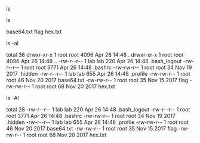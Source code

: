 ls


ls

base64.txt  flag  hex.txt

ls -al

total 36
drwxr-xr-x 1 root root 4096 Apr 26 14:48 .
drwxr-xr-x 1 root root 4096 Apr 26 14:48 ..
-rw-r--r-- 1 lab  lab   220 Apr 26 14:48 .bash_logout
-rw-r--r-- 1 root root 3771 Apr 26 14:48 .bashrc
-rw-rw-r-- 1 root root   34 Nov 19  2017 .hidden
-rw-r--r-- 1 lab  lab   655 Apr 26 14:48 .profile
-rw-rw-r-- 1 root root   46 Nov 20  2017 base64.txt
-rw-rw-r-- 1 root root   35 Nov 15  2017 flag
-rw-rw-r-- 1 root root   68 Nov 20  2017 hex.txt

ls -Al

total 28
-rw-r--r-- 1 lab  lab   220 Apr 26 14:48 .bash_logout
-rw-r--r-- 1 root root 3771 Apr 26 14:48 .bashrc
-rw-rw-r-- 1 root root   34 Nov 19  2017 .hidden
-rw-r--r-- 1 lab  lab   655 Apr 26 14:48 .profile
-rw-rw-r-- 1 root root   46 Nov 20  2017 base64.txt
-rw-rw-r-- 1 root root   35 Nov 15  2017 flag
-rw-rw-r-- 1 root root   68 Nov 20  2017 hex.txt
